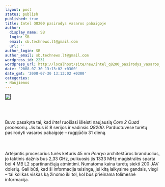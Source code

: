 ```yaml
---
layout: post
status: publish
published: true
title: Intel Q8200 pasirodys vasaros pabaigoje
author:
  display_name: SB
  login: SB
  email: sb.technews.lt@gmail.com
  url: ''
author_login: SB
author_email: sb.technews.lt@gmail.com
wordpress_id: 2231
wordpress_url: http://localhost/site/new/intel_q8200_pasirodys_vasaros_pabaigoje/
date: '2008-07-30 13:13:02 +0300'
date_gmt: '2008-07-30 13:13:02 +0300'
categories:
- Naujienos
---
```

<div class="imgright"><img src="http://img257.imageshack.us/img257/7873/intellogozc5.jpg" border="1"></div>
<p><br><br />
<br>Buvo pasakyta tai, kad <i>Intel</i> ruošiasi išleisti naujausią <i>Core 2 Quad</i> procesorių. Jis bus iš 8 serijos ir vadinsis <i>Q8200</i>. Parduotuvėse turėtų pasirodyti vasaros pabaigoje – rugpjūčio 31 dieną.<br />
<br><br />
<br>Artėjantis procesorius turės keturis 45 nm <i>Penryn</i> architektūros branduolius, jo taktinis dažnis bus 2,33 GHz, puikuosis jis 1333 MHz magistralės sparta bei 4 MB L2 spartinančiąją atmintimi. Numatoma kaina turėtų siekti 200 JAV dolerių. Gali būti, kad ši informacija teisinga, jei kitą laikysime gandais, visgi – tai kol kas viskas ką žinomo iki tol, kol bus prieinama tolimesnė informacija.<br />
<br><br />
<br><br />
<br></p>
